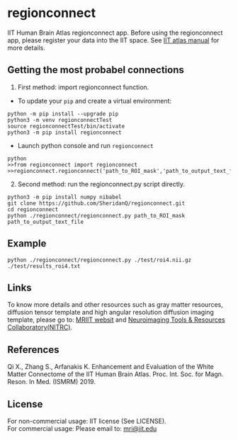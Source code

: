 # regionconnect
IIT Human Brain Atlas regionconnect app. 
Before using the regionconnect app, please register your data into the IIT space. See [IIT atlas manual](https://www.nitrc.org/frs/download.php/11488/IIT_Atlas_v.5.0_MANUAL.pdf) for more details.

## Getting the most probabel connections
1. First method: import regionconnect function.   
- To update your `pip` and create a virtual environment: 
```
python -m pip install --upgrade pip
python3 -m venv regionconnectTest
source regionconnectTest/bin/activate
python3 -m pip install regionconnect
```

- Launch python console and run `regionconnect`
```
python
>>from regionconnect import regionconnect
>>regionconnect.regionconnect('path_to_ROI_mask','path_to_output_text_file')
```

2. Second method: run the regionconnect.py script directly.
```
python3 -m pip install numpy nibabel
git clone https://github.com/SheridanQ/regionconnect.git
cd regionconnect
python ./regionconnect/regionconnect.py path_to_ROI_mask path_to_output_text_file

```

## Example
```
python ./regionconnect/regionconnect.py ./test/roi4.nii.gz ./test/results_roi4.txt
```

## Links
To know more details and other resources such as gray matter resources, diffusion tensor template and high angular resolution diffusion imaging template, please go to:
[MRIIT websit](https://www5.iit.edu/~mri/Home.html) and [Neuroimaging Tools & Resources Collaboratory(NITRC)](https://www.nitrc.org/projects/iit/).  

## References
Qi X., Zhang S., Arfanakis K. Enhancement and Evaluation of the White Matter Connectome of the IIT Human Brain Atlas. Proc. Int. Soc. for Magn. Reson. In Med. (ISMRM) 2019.  

## License
For non-commercial usage: IIT license (See LICENSE).  
For commercial usage: Please email to: mri@iit.edu 